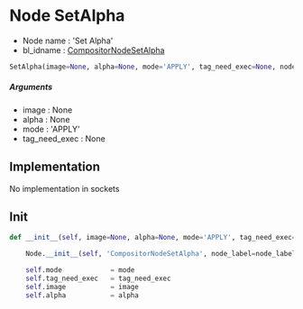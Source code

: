 # Node SetAlpha

- Node name : 'Set Alpha'
- bl_idname : [CompositorNodeSetAlpha](https://docs.blender.org/api/current/bpy.types.CompositorNodeSetAlpha.html)


``` python
SetAlpha(image=None, alpha=None, mode='APPLY', tag_need_exec=None, node_label=None, node_color=None, **kwargs)
```
##### Arguments

- image : None
- alpha : None
- mode : 'APPLY'
- tag_need_exec : None

## Implementation

No implementation in sockets

## Init

``` python
def __init__(self, image=None, alpha=None, mode='APPLY', tag_need_exec=None, node_label=None, node_color=None, **kwargs):

    Node.__init__(self, 'CompositorNodeSetAlpha', node_label=node_label, node_color=node_color, **kwargs)

    self.mode            = mode
    self.tag_need_exec   = tag_need_exec
    self.image           = image
    self.alpha           = alpha
```
